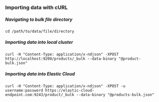 ### Importing data with cURL

##### Navigating to bulk file directory

```
cd /path/to/data/file/directory
```


##### Importing data into local cluster

```
curl -H "Content-Type: application/x-ndjson" -XPOST http://localhost:9200/products/_bulk --data-binary "@product-bulk.json"
```

##### Importing data into Elastic Cloud 
```
curl -H "Content-Type: application/x-ndjson" -XPOST -u username:password https://elastic-cloud-endpoint.com:9243/product/_bulk --data-binary "@products-bulk.json"
```
